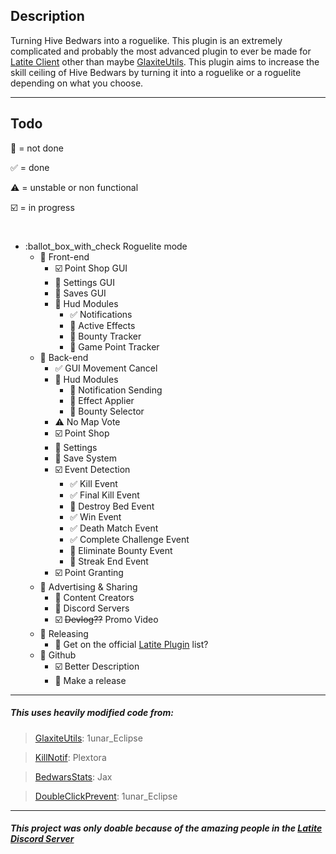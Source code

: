 ## Description
Turning Hive Bedwars into a roguelike. This plugin is an extremely complicated and probably the most advanced plugin to ever be made for [Latite Client](https://latite.net) other than maybe [GlaxiteUtils](https://github.com/LatiteScripting/Scripts/tree/master/Plugins/GalaxiteUtils). This plugin aims to increase the skill ceiling of Hive Bedwars by turning it into a roguelike or a roguelite depending on what you choose.

--- 
## Todo
:white_square_button: = not done

:white_check_mark: = done

:warning: = unstable or non functional

:ballot_box_with_check: = in progress
#
- :ballot_box_with_check Roguelite mode
    - :white_square_button: Front-end
        - :ballot_box_with_check: Point Shop GUI
        - :white_square_button: Settings GUI
        - :white_square_button: Saves GUI
        - :white_square_button: Hud Modules
            - :white_check_mark: Notifications
            - :white_square_button: Active Effects
            - :white_square_button: Bounty Tracker
            - :white_square_button: Game Point Tracker
    - :white_square_button: Back-end
        - :white_check_mark: GUI Movement Cancel
        - :white_square_button: Hud Modules
            - :white_square_button: Notification Sending
            - :white_square_button: Effect Applier
            - :white_square_button: Bounty Selector
        - :warning: No Map Vote
        - :ballot_box_with_check: Point Shop
        - :white_square_button: Settings
        - :white_square_button: Save System
        - :ballot_box_with_check: Event Detection
          - :white_check_mark: Kill Event
          - :white_check_mark: Final Kill Event
          - :white_square_button: Destroy Bed Event
          - :white_check_mark: Win Event
          - :white_check_mark: Death Match Event
          - :white_check_mark: Complete Challenge Event
          - :white_square_button: Eliminate Bounty Event
          - :white_square_button: Streak End Event
        - :ballot_box_with_check: Point Granting
    - :white_square_button: Advertising & Sharing
        - :white_square_button: Content Creators
        - :white_square_button: Discord Servers
        - :ballot_box_with_check: ~~Devlog??~~ Promo Video
    - :white_square_button: Releasing
        - :white_square_button: Get on the official [Latite Plugin](https://latite.net/plugins) list?
    - :white_square_button: Github
        - :ballot_box_with_check: Better Description
        - :white_square_button: Make a release

---
##### This uses heavily modified code from:
> [GlaxiteUtils](https://github.com/LatiteScripting/Scripts/tree/master/Plugins/GalaxiteUtils): 1unar_Eclipse

> [KillNotif](https://github.com/LatiteScripting/Scripts/tree/master/Plugins/KillNotif): Plextora

> [BedwarsStats](https://github.com/LatiteScripting/Scripts/tree/master/Plugins/BedwarsStats): Jax

> [DoubleClickPrevent](https://github.com/LatiteScripting/Scripts/tree/master/Plugins/DoubleClickPrevent): 1unar_Eclipse

---
##### This project was only doable because of the amazing people in the [Latite Discord Server](https://discord.com/invite/GpV3w5tyBs)